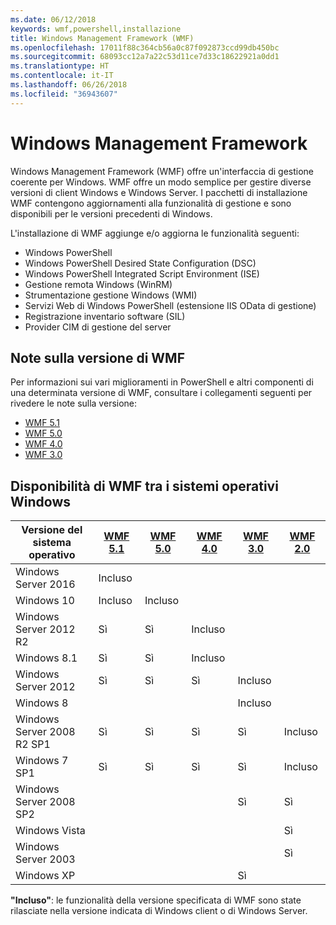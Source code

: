```yaml
---
ms.date: 06/12/2018
keywords: wmf,powershell,installazione
title: Windows Management Framework (WMF)
ms.openlocfilehash: 17011f88c364cb56a0c87f092873ccd99db450bc
ms.sourcegitcommit: 68093cc12a7a22c53d11ce7d33c18622921a0dd1
ms.translationtype: HT
ms.contentlocale: it-IT
ms.lasthandoff: 06/26/2018
ms.locfileid: "36943607"
---
```

# <a name="windows-management-framework"></a>Windows Management Framework

Windows Management Framework (WMF) offre un'interfaccia di gestione coerente per Windows. WMF offre un modo semplice per gestire diverse versioni di client Windows e Windows Server. I pacchetti di installazione WMF contengono aggiornamenti alla funzionalità di gestione e sono disponibili per le versioni precedenti di Windows.

L'installazione di WMF aggiunge e/o aggiorna le funzionalità seguenti:

- Windows PowerShell
- Windows PowerShell Desired State Configuration (DSC)
- Windows PowerShell Integrated Script Environment (ISE)
- Gestione remota Windows (WinRM)
- Strumentazione gestione Windows (WMI)
- Servizi Web di Windows PowerShell (estensione IIS OData di gestione)
- Registrazione inventario software (SIL)
- Provider CIM di gestione del server

## <a name="wmf-release-notes"></a>Note sulla versione di WMF

Per informazioni sui vari miglioramenti in PowerShell e altri componenti di una determinata versione di WMF, consultare i collegamenti seguenti per rivedere le note sulla versione:

- [WMF 5.1](5.1/release-notes.md)
- [WMF 5.0](5.0/releasenotes.md)
- [WMF 4.0](https://download.microsoft.com/download/3/D/6/3D61D262-8549-4769-A660-230B67E15B25/Windows%20Management%20Framework%204%200%20Release%20Notes.docx)
- [WMF 3.0](https://download.microsoft.com/download/E/7/6/E76850B8-DA6E-4FF5-8CCE-A24FC513FD16/WMF%203%20Release%20Notes.docx)

## <a name="wmf-availability-across-windows-operating-systems"></a>Disponibilità di WMF tra i sistemi operativi Windows

|Versione del sistema operativo  |[WMF 5.1][] |[WMF 5.0][] |[WMF 4.0][] |[WMF 3.0][]  |[WMF 2.0][] |
|--------------------------|------------|------------|------------|-------------|------------|
|Windows Server 2016       |Incluso|            |            |             |            |
|Windows 10                |Incluso|Incluso|            |             |            |
|Windows Server 2012 R2    |Sì         |Sì         |Incluso|             |            |
|Windows 8.1               |Sì         |Sì         |Incluso|             |            |
|Windows Server 2012       |Sì         |Sì         |Sì         |Incluso |            |
|Windows 8                 |            |            |            |Incluso |            |
|Windows Server 2008 R2 SP1|Sì         |Sì         |Sì         |Sì          |Incluso|
|Windows 7 SP1             |Sì         |Sì         |Sì         |Sì          |Incluso|
|Windows Server 2008 SP2   |            |            |            |Sì          |Sì         |
|Windows Vista             |            |            |            |             |Sì         |
|Windows Server 2003       |            |            |            |             |Sì         |
|Windows XP                |            |            |            |Sì          |            |

**"Incluso"**: le funzionalità della versione specificata di WMF sono state rilasciate nella versione indicata di Windows client o di Windows Server.

[WMF 5.1]: https://aka.ms/wmf51download
[WMF 5.0]: https://aka.ms/wmf5download
[WMF 4.0]: https://aka.ms/wmf4download
[WMF 3.0]: https://aka.ms/wmf3download
[WMF 2.0]: https://aka.ms/wmf2download
